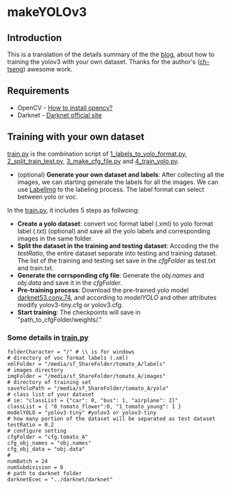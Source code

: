 # makeYOLOv3

## Introduction
This is a translation of the details summary of the the [blog]([https://chtseng.wordpress.com/2018/10/08/如何快速完成yolo-v3訓練與預測/](https://chtseng.wordpress.com/2018/10/08/%E5%A6%82%E4%BD%95%E5%BF%AB%E9%80%9F%E5%AE%8C%E6%88%90yolo-v3%E8%A8%93%E7%B7%B4%E8%88%87%E9%A0%90%E6%B8%AC/)), about how to training the yolov3 with your own dataset.
Thanks for the author's ([ch-tseng](https://github.com/ch-tseng/makeYOLOv3)) awesome work.
## Requirements
* OpenCV - [How to install opencv?]([https://www.pyimagesearch.com/2018/05/28/ubuntu-18-04-how-to-install-opencv/](https://www.pyimagesearch.com/2018/05/28/ubuntu-18-04-how-to-install-opencv/)) 
* Darknet - [Darknet official site]([https://pjreddie.com/darknet/yolo/](https://pjreddie.com/darknet/yolo/))
## Training with your own dataset
[train.py](https://github.com/dawnknight/makeYOLOv3/blob/master/train.py "train.py") is the combination script of [1_labels_to_yolo_format.py](https://github.com/dawnknight/makeYOLOv3/blob/master/1_labels_to_yolo_format.py "1_labels_to_yolo_format.py"), [2_split_train_test.py](https://github.com/dawnknight/makeYOLOv3/blob/master/2_split_train_test.py "2_split_train_test.py"), [3_make_cfg_file.py](https://github.com/dawnknight/makeYOLOv3/blob/master/3_make_cfg_file.py "3_make_cfg_file.py") and [4_train_yolo.py](https://github.com/dawnknight/makeYOLOv3/blob/master/4_train_yolo.py "4_train_yolo.py").

* (optional) **Generate your own dataset and labels**: After collecting all the images, we can starting generate the labels for all the images. We can use [LabelImg]([https://github.com/tzutalin/labelImg](https://github.com/tzutalin/labelImg)) to the labeling process. The label format can select between yolo or voc.

In the [train.py](https://github.com/dawnknight/makeYOLOv3/blob/master/train.py "train.py"), it includes 5 steps as follwoing:
* **Create a yolo dataset**: convert voc format label (.xml)  to yolo format label (.txt) (optional) and save all the yolo labels and corresponding images in the same folder.
*  **Split the dataset in the training and testing dataset**: Accoding the the *testRatio*, the entire dataset separate into testing and training dataset. The list of the training and testing set save in the *cfgFolder* as test.txt and train.txt.
* **Generate the corrsponding cfg file**: Generate the *obj.names* and *obj.data* and save it in the *cfgFolder*. 
* **Pre-training process**:  Download the pre-trained yolo model [darknet53.conv.74](https://pjreddie.com/media/files/darknet53.conv.74), and according to *modelYOLO* and other attributes modify yolov3-tiny.cfg or yolov3.cfg.
* **Start training**: The checkpoints will save in "path_to_cfgFolder/weights/." 
### Some details in [train.py](https://github.com/dawnknight/makeYOLOv3/blob/master/train.py "train.py")
```
folderCharacter = "/" # \\ is for windows
# directory of voc format labels (.xml)
xmlFolder = "/media/sf_ShareFolder/tomato_A/labels"
# images directory
imgFolder = "/media/sf_ShareFolder/tomato_A/images"
# directory of training set
saveYoloPath = "/media/sf_ShareFolder/tomato_A/yolo"
# class list of your dataset
# ie: "classList = {"car": 0, "bus": 1, "airplane": 2}"
classList = { "0_tomato_flower":0, "1_tomato_young": 1 }
modelYOLO = "yolov3-tiny" #yolov3 or yolov3-tiny
# how many portion of the dataset will be separated as test dataset
testRatio = 0.2
# configure setting
cfgFolder = "cfg.tomato_A"
cfg_obj_names = "obj.names"
cfg_obj_data = "obj.data"
#
numBatch = 24
numSubdivision = 8
# path to darknet folder
darknetEcec = "../darknet/darknet"
```
